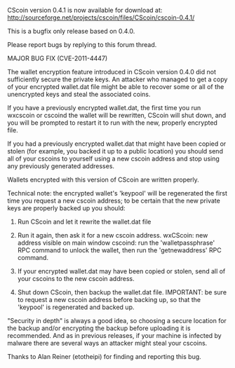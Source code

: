 CScoin version 0.4.1 is now available for download at:
http://sourceforge.net/projects/cscoin/files/CScoin/cscoin-0.4.1/

This is a bugfix only release based on 0.4.0.

Please report bugs by replying to this forum thread.

MAJOR BUG FIX  (CVE-2011-4447)

The wallet encryption feature introduced in CScoin version 0.4.0 did not sufficiently secure the private keys. An attacker who
managed to get a copy of your encrypted wallet.dat file might be able to recover some or all of the unencrypted keys and steal the
associated coins.

If you have a previously encrypted wallet.dat, the first time you run wxcscoin or cscoind the wallet will be rewritten, CScoin will
shut down, and you will be prompted to restart it to run with the new, properly encrypted file.

If you had a previously encrypted wallet.dat that might have been copied or stolen (for example, you backed it up to a public
location) you should send all of your cscoins to yourself using a new cscoin address and stop using any previously generated addresses.

Wallets encrypted with this version of CScoin are written properly.

Technical note: the encrypted wallet's 'keypool' will be regenerated the first time you request a new cscoin address; to be certain that the
new private keys are properly backed up you should:

1. Run CScoin and let it rewrite the wallet.dat file

2. Run it again, then ask it for a new cscoin address.
wxCScoin: new address visible on main window
cscoind: run the 'walletpassphrase' RPC command to unlock the wallet,  then run the 'getnewaddress' RPC command.

3. If your encrypted wallet.dat may have been copied or stolen, send all of your cscoins to the new cscoin address.

4. Shut down CScoin, then backup the wallet.dat file.
IMPORTANT: be sure to request a new cscoin address before backing up, so that the 'keypool' is regenerated and backed up.

"Security in depth" is always a good idea, so choosing a secure location for the backup and/or encrypting the backup before uploading it is recommended. And as in previous releases, if your machine is infected by malware there are several ways an attacker might steal your cscoins.

Thanks to Alan Reiner (etotheipi) for finding and reporting this bug.
